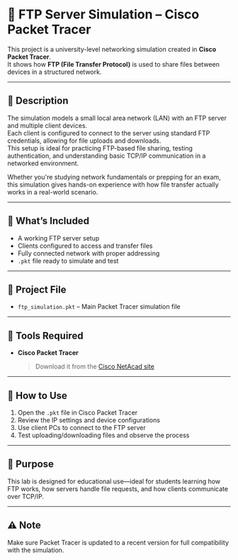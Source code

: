 # 📁 FTP Server Simulation – Cisco Packet Tracer

This project is a university-level networking simulation created in **Cisco Packet Tracer**.  
It shows how **FTP (File Transfer Protocol)** is used to share files between devices in a structured network.

---

## 📄 Description

The simulation models a small local area network (LAN) with an FTP server and multiple client devices.  
Each client is configured to connect to the server using standard FTP credentials, allowing for file uploads and downloads.  
This setup is ideal for practicing FTP-based file sharing, testing authentication, and understanding basic TCP/IP communication in a networked environment.

Whether you're studying network fundamentals or prepping for an exam, this simulation gives hands-on experience with how file transfer actually works in a real-world scenario.

---

## 🔧 What’s Included

- A working FTP server setup  
- Clients configured to access and transfer files  
- Fully connected network with proper addressing  
- `.pkt` file ready to simulate and test

---

## 📂 Project File

- `ftp_simulation.pkt` – Main Packet Tracer simulation file

---

## 🧰 Tools Required

- **Cisco Packet Tracer**  
  > Download it from the [Cisco NetAcad site](https://www.netacad.com/courses/packet-tracer)

---

## 🚀 How to Use

1. Open the `.pkt` file in Cisco Packet Tracer  
2. Review the IP settings and device configurations  
3. Use client PCs to connect to the FTP server  
4. Test uploading/downloading files and observe the process

---

## 📌 Purpose

This lab is designed for educational use—ideal for students learning how FTP works, how servers handle file requests, and how clients communicate over TCP/IP.

---

## ⚠️ Note

Make sure Packet Tracer is updated to a recent version for full compatibility with the simulation.

